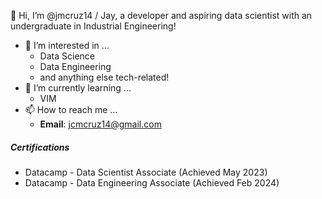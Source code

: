 👋 Hi, I’m @jmcruz14 / Jay, a developer and aspiring data scientist with an undergraduate in Industrial Engineering!

- 👀 I’m interested in ...
    - Data Science
    - Data Engineering
    - and anything else tech-related!
- 🌱 I’m currently learning ...
    - VIM
- 📫 How to reach me ...
    - **Email**: jcmcruz14@gmail.com
 
##### Certifications
- Datacamp - Data Scientist Associate (Achieved May 2023)
- Datacamp - Data Engineering Associate (Achieved Feb 2024)
<!---
jmcruz14/jmcruz14 is a ✨ special ✨ repository because its `README.md` (this file) appears on your GitHub profile.
You can click the Preview link to take a look at your changes.

- 💞️ I’m looking to collaborate on ...

--->
